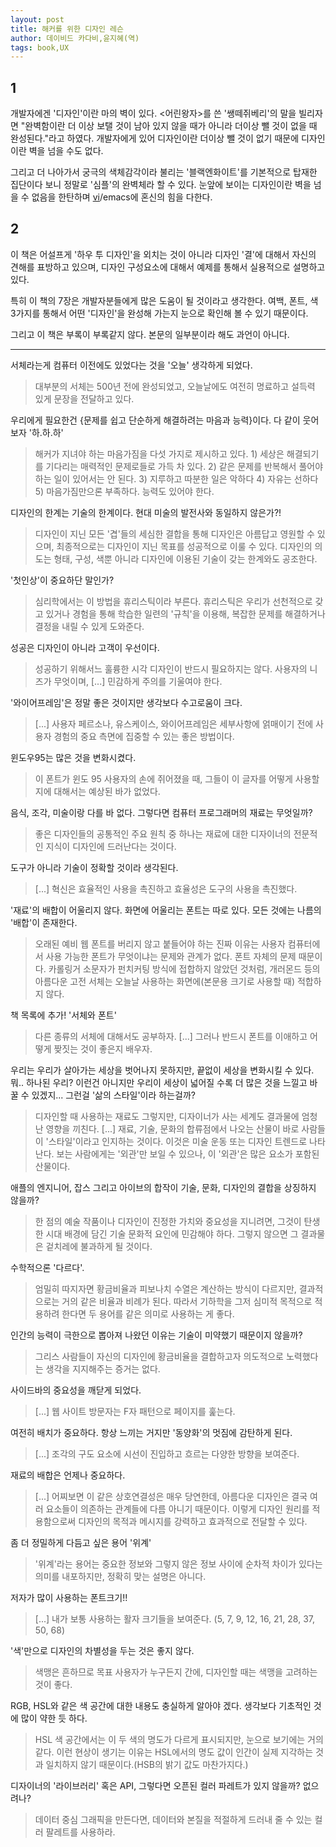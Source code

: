 ```yaml
---
layout: post
title: 해커를 위한 디자인 레슨
author: 데이비드 카다비,윤지혜(역)
tags: book,UX
---
```


## 1
개발자에겐 '디자인'이란 마의 벽이 있다. <어린왕자>를 쓴 '쌩떼쥐베리'의 말을 빌리자면 "완벽함이란 더 이상 보탤 것이 남아 있지 않을 때가 아니라 더이상 뺄 것이 없을 때 완성된다."라고 하였다. 개발자에게 있어 디자인이란 더이상 뺄 것이 없기 때문에 디자인이란 벽을 넘을 수도 없다. 

그리고 더 나아가서 궁극의 색체감각이라 불리는 '블랙엔화이트'를 기본적으로 탑재한 집단이다 보니 정말로 '심플'의 완벽체라 할 수 있다. 눈앞에 보이는 디자인이란 벽을 넘을 수 없음을 한탄하며 [vi](http://technicaldifficulties.us/episodes/077-learning-vim-with-potatowire)/emacs에 혼신의 힘을 다한다.

## 2
이 책은 어설프게 '하우 투 디자인'을 외치는 것이 아니라 디자인 '결'에 대해서 자신의 견해를 표방하고 있으며, 디자인 구성요소에 대해서 예제를 통해서 실용적으로 설명하고 있다.

특히 이 책의 7장은 개발자분들에게 많은 도움이 될 것이라고 생각한다. 여백, 폰트, 색 3가지를 통해서 어떤 '디자인'을 완성해 가는지 눈으로 확인해 볼 수 있기 때문이다.

그리고 이 책은 부록이 부록같지 않다. 본문의 일부분이라 해도 과언이 아니다.

---

서체라는게 컴퓨터 이전에도 있었다는 것을 '오늘' 생각하게 되었다.
> 대부분의 서체는 500년 전에 완성되었고, 오늘날에도 여전히 명료하고 설득력 있게 문장을 전달하고 있다.

우리에게 필요한건 {문제를 쉽고 단순하게 해결하려는 마음과 능력}이다. 다 같이 웃어보자 '하.하.하'
> 해커가 지녀야 하는 마음가짐을 다섯 가지로 제시하고 있다. 1) 세상은 해결되기를 기다리는 매력적인 문제로들로 가득 차 있다. 2) 같은 문제를 반복해서 풀어야 하는 일이 있어서는 안 된다. 3) 지루하고 따분한 일은 악하다 4) 자유는 선하다 5) 마음가짐만으론 부족하다. 능력도 있어야 한다.

디자인의 한계는 기술의 한계이다. 현대 미술의 발전사와 동일하지 않은가?!
> 디자인이 지닌 모든 '겹'들의 세심한 결합을 통해 디자인은 아름답고 영원할 수 있으며, 최종적으로는 디자인이 지닌 목표를 성공적으로 이룰 수 있다. 디자인의 의도는 형태, 구성, 색뿐 아니라 디자인에 이용된 기술이 갖는 한계와도 공조한다.

'첫인상'이 중요하단 말인가?
> 심리학에서는 이 방법을 휴리스틱이라 부른다. 휴리스틱은 우리가 선천적으로 갖고 있거나 경험을 통해 학습한 일련의 '규칙'을 이용해, 복잡한 문제를 해결하거나 결정을 내릴 수 있게 도와준다.

성공은 디자인이 아니라 고객이 우선이다.
> 성공하기 위해서느 훌륭한 시각 디자인이 반드시 필요하지는 않다. 사용자의 니즈가 무엇이며, [...] 민감하게 주의를 기울여야 한다.

'와이어프레임'은 정말 좋은 것이지만 생각보다 수고로움이 크다.
> [...] 사용자 페르소나, 유스케이스, 와이어프레임은 세부사항에 얽매이기 전에 사용자 경험의 중요 측면에 집중할 수 있는 좋은 방법이다.

윈도우95는 많은 것을 변화시켰다.
> 이 폰트가 윈도 95 사용자의 손에 쥐어졌을 때, 그들이 이 글자를 어떻게 사용할지에 대해서는 예상된 바가 없었다.

음식, 조각, 미술이랑 다를 바 없다. 그렇다면 컴퓨터 프로그래머의 재료는 무엇일까?
> 좋은 디자인들의 공통적인 주요 원칙 중 하나는 재료에 대한 디자이너의 전문적인 지식이 디자인에 드러난다는 것이다.

도구가 아니라 기술이 정확할 것이라 생각된다.
> [...] 혁신은 효율적인 사용을 촉진하고 효율성은 도구의 사용을 촉진했다.

'재료'의 배합이 어울리지 않다. 화면에 어울리는 폰트는 따로 있다. 모든 것에는 나름의 '배합'이 존재한다.
> 오래된 예비 웹 폰트를 버리지 않고 붙들어야 하는 진짜 이유는 사용자 컴퓨터에서 사용 가능한 폰트가 무엇이냐는 문제와 관계가 없다. 폰트 자체의 문제 때문이다. 카롤링거 소문자가 펀치커팅 방식에 접합하지 않았던 것처럼, 개러몬드 등의 아름다운 고전 서체는 오늘날 사용하는 화면에(본문용 크기로 사용할 때) 적합하지 않다.

책 목록에 추가! '서체와 폰트'
> 다른 종류의 서체에 대해서도 공부하자. [...] 그러나 반드시 폰트를 이애하고 어떻게 짲짓는 것이 좋은지 배우자. 

우리는 우리가 살아가는 세상을 벗어나지 못하지만, 끝없이 세상을 변화시킬 수 있다. 뭐.. 하나된 우리? 이런건 아니지만 우리이 세상이 넓어질 수록 더 많은 것을 느낄고 바꿀 수 있겠지... 그런걸 '삶의 스타일'이라 하는걸까?
> 디자인할 때 사용하는 재료도 그렇지만, 디자이너가 사는 세계도 결과물에 엄청난 영향을 끼친다. [...] 재료, 기술, 문화의 합류점에서 나오는 산물이 바로 사람들이  '스타일'이라고 인지하는 것이다. 이것은 미술 운동 또는 디자인 트렌드로 나타난다. 보는 사람에게는 '외관'만 보일 수 있으나, 이 '외관'은 많은 요소가 포함된 산물이다.

애플의 엔지니어, 잡스 그리고 아이브의 합작이 기술, 문화, 디자인의 결합을 상징하지 않을까?
> 한 점의 예술 작품이나 디자인이 진정한 가치와 중요성을 지니려면, 그것이 탄생한 시대 배경에 담긴 기술 문화적 요인에 민감해야 하다. 그렇지 않으면 그 결과물은 겉치레에 불과하게 될 것이다.

수학적으론 '다르다'.
> 엄밀히 따지자면 황금비율과 피보나치 수열은 계산하는 방식이 다르지만, 결과적으로는 거의 같은 비율과 비례가 된다. 따라서 기하학을 그저 심미적 목적으로 적용하려 한다면 두 용어를 같은 의미로 사용하는 게 좋다.

인간의 능력이 극한으로 뽑아져 나왔던 이유는 기술이 미약했기 때문이지 않을까?
> 그리스 사람들이 자신의 디자인에 황금비율을 결합하고자 의도적으로 노력했다는 생각을 지지해주는 증거는 없다.

사이드바의 중요성을 깨닫게 되었다.
> [...] 웹 사이트 방문자는 F자 패턴으로 페이지를 훑는다.

여전히 배치가 중요하다. 항상 느끼는 거지만 '동양화'의 멋짐에 감탄하게 된다.
> [...] 조각의 구도 요소에 시선이 진입하고 흐르는 다양한 방향을 보여준다.

재료의 배합은 언제나 중요하다.
> [...] 어찌보면 이 같은 상호연결성은 매우 당연한데, 아름다운 디자인은 결국 여러 요소들이 의존하는 관계들에 다름 아니기 때문이다. 이렇게 디자인 원리를 적용함으로써 디자인의 목적과 메시지를 강력하고 효과적으로 전달할 수 있다.

좀 더 정밀하게 다듬고 싶은 용어 '위계'
> '위계'라는 용어는 중요한 정보와 그렇지 않은 정보 사이에 순차적 차이가 있다는 의미를 내포하지만, 정확히 맞는 설명은 아니다. 

저자가 많이 사용하는 폰트크기!! 
> [...] 내가 보통 사용하는 활자 크기들을 보여준다. (5, 7, 9, 12, 16, 21, 28, 37, 50, 68)

'색'만으로 디자인의 차별성을 두는 것은 좋지 않다.
> 색맹은 흔하므로 목표 사용자가 누구든지 간에, 디자인할 때는 색맹을 고려하는 것이 좋다.

RGB, HSL와 같은 색 공간에 대한 내용도 충실하게 알아야 겠다. 생각보다 기초적인 것에 많이 약한 듯 하다.
> HSL 색 공간에서는 이 두 색의 명도가 다르게 표시되지만, 눈으로 보기에는 거의 같다. 이런 현상이 생기는 이유는 HSL에서의 명도 값이 인간이 실제 지각하는 것과 일치하지 않기 때문이다.(HSB의 밝기 값도 마찬가지다.)

디자이너의 '라이브러리' 혹은 API, 그렇다면 오픈된 컬러 파레트가 있지 않을까? 없으려나?
> 데이터 중심 그래픽을 만든다면, 데이터와 본질을 적절하게 드러내 줄 수 있는 컬러 팔레트를 사용하라.

